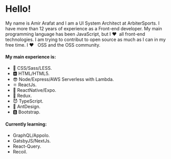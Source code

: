 # Hello!

My name is Amir Arafat and I am a UI System Architect at ArbiterSports. I have more than 12 years of experience as a Front-end developer. My main programming language has been JavaScript, but I ❤️ &nbsp;all front-end technologies. I am trying to contribut to open source as much as I can in my free time. I ❤️ &nbsp; OSS and the OSS community. 

#### My main experience is:
- 💫 CSS/Sass/LESS. 
- 🅷 HTML/HTML5.
- 😎 Node/Express/AWS Serverless with Lambda.
- ⚛ ReactJs. 
- 📱 ReactNative/Expo.
- 🤖 Redux. 
- 😈 TypeScript.
- 🐜 AntDesign.
- 🅱 Bootstrap.


#### Currently learning:
- GraphQL/Appolo.
- GatsbyJS/NextJs.
- React-Query.
- Recoil.


<!--
**amir5000/amir5000** is a ✨ _special_ ✨ repository because its `README.md` (this file) appears on your GitHub profile.

Here are some ideas to get you started:

- 🔭 I’m currently working on ...
- 🌱 I’m currently learning ...
- 👯 I’m looking to collaborate on ...
- 🤔 I’m looking for help with ...
- 💬 Ask me about ...
- 📫 How to reach me: ...
- 😄 Pronouns: ...
- ⚡ Fun fact: ...
-->
